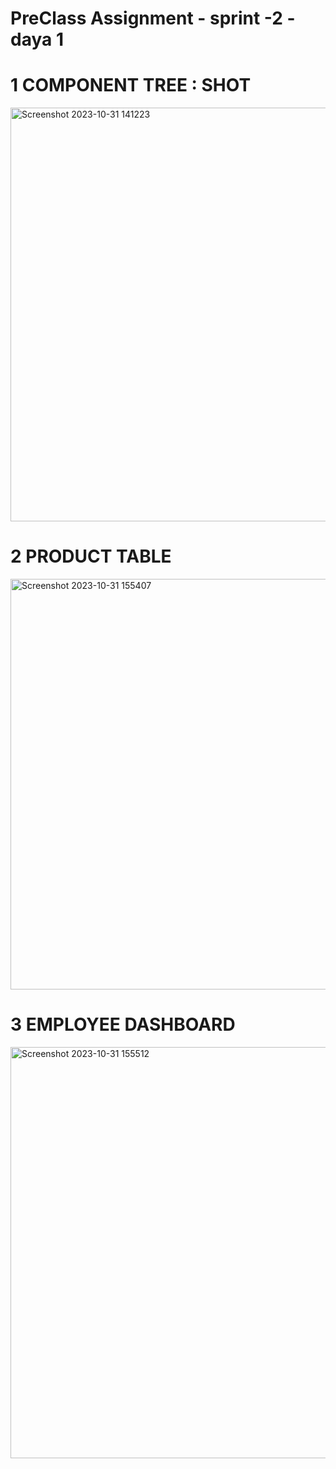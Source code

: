 # PreClass Assignment - sprint -2 - daya 1

# 1 COMPONENT TREE : SHOT
<img width="662" alt="Screenshot 2023-10-31 141223" src="https://github.com/Sajid788/componantory/assets/129252454/e453c740-1c01-454b-bcb0-fdd434869c3e">

# 2 PRODUCT TABLE
<img width="657" alt="Screenshot 2023-10-31 155407" src="https://github.com/Sajid788/componantory/assets/129252454/41355957-d413-4b44-8d39-a0db62fd6a6d">

# 3 EMPLOYEE DASHBOARD
<img width="658" alt="Screenshot 2023-10-31 155512" src="https://github.com/Sajid788/componantory/assets/129252454/60f0f99a-91cf-471d-8a5a-f1ce08fe955f">


